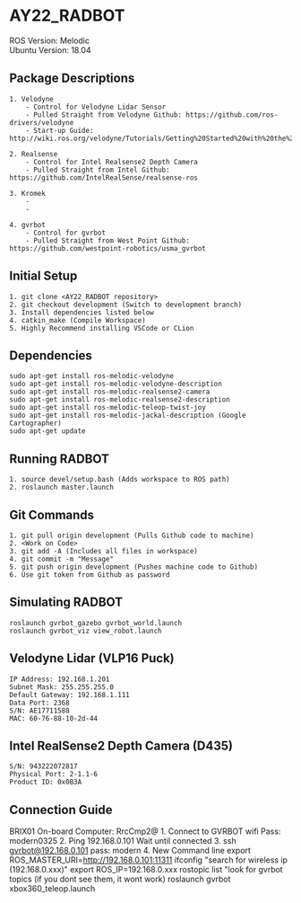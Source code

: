 # AY22_RADBOT
ROS Version: Melodic  
Ubuntu Version: 18.04 

## Package Descriptions
    1. Velodyne
        - Control for Velodyne Lidar Sensor
        - Pulled Straight from Velodyne Github: https://github.com/ros-drivers/velodyne
        - Start-up Guide: http://wiki.ros.org/velodyne/Tutorials/Getting%20Started%20with%20the%20Velodyne%20VLP16

    2. Realsense
        - Control for Intel Realsense2 Depth Camera
        - Pulled Straight from Intel Github: https://github.com/IntelRealSense/realsense-ros

    3. Kromek
        -
        - 

    4. gvrbot
        - Control for gvrbot 
        - Pulled Straight from West Point Github: https://github.com/westpoint-robotics/usma_gvrbot

## Initial Setup
    1. git clone <AY22_RADBOT repository>
    2. git checkout development (Switch to development branch)
    3. Install dependencies listed below
    4. catkin_make (Compile Workspace)
    5. Highly Recommend installing VSCode or CLion

## Dependencies  
    sudo apt-get install ros-melodic-velodyne
    sudo apt-get install ros-melodic-velodyne-description
    sudo apt-get install ros-melodic-realsense2-camera
    sudo apt-get install ros-melodic-realsense2-description
    sudo apt-get install ros-melodic-teleop-twist-joy
    sudo apt-get install ros-melodic-jackal-description (Google Cartographer)
    sudo apt-get update

## Running RADBOT
    1. source devel/setup.bash (Adds workspace to ROS path)
    2. roslaunch master.launch

## Git Commands
    1. git pull origin development (Pulls Github code to machine)
    2. <Work on Code>
    3. git add -A (Includes all files in workspace)
    4. git commit -m "Message"
    5. git push origin development (Pushes machine code to Github)
    6. Use git token from Github as password
    
## Simulating RADBOT
    roslaunch gvrbot_gazebo gvrbot_world.launch
    roslaunch gvrbot_viz view_robot.launch

## Velodyne Lidar (VLP16 Puck)
    IP Address: 192.168.1.201
    Subnet Mask: 255.255.255.0
    Default Gateway: 192.168.1.111
    Data Port: 2368
    S/N: AE17711588
    MAC: 60-76-88-10-2d-44

## Intel RealSense2 Depth Camera (D435)
    S/N: 943222072817
    Physical Port: 2-1.1-6
    Product ID: 0x0B3A

## Connection Guide
BRIX01 On-board Computer: RrcCmp2@
    1. Connect to GVRBOT wifi
        Pass: modern0325
    2. Ping 192.168.0.101
        Wait until connected
    3. ssh gvrbot@192.168.0.101
        pass: modern
    4. New Command line
        export ROS_MASTER_URI=http://192.168.0.101:11311
        ifconfig
        "search for wireless ip (192.168.0.xxx)"
        export ROS_IP=192.168.0.xxx
        rostopic list
        "look for gvrbot topics (if you dont see them, it wont work)
        roslaunch gvrbot xbox360_teleop.launch
